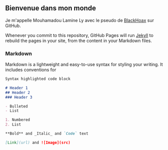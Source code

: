 ## Bienvenue dans mon monde

Je m'appelle Mouhamadou Lamine Ly avec le pseudo de [BlackHoax](https://github.com/BlackHoax/blackhoax.github.io/edit/main/index.md) sur GitHub.

Whenever you commit to this repository, GitHub Pages will run [Jekyll](https://jekyllrb.com/) to rebuild the pages in your site, from the content in your Markdown files.

### Markdown

Markdown is a lightweight and easy-to-use syntax for styling your writing. It includes conventions for

```markdown
Syntax highlighted code block

# Header 1
## Header 2
### Header 3

- Bulleted
- List

1. Numbered
2. List

**Bold** and _Italic_ and `Code` text

[Link](url) and ![Image](src)
```

